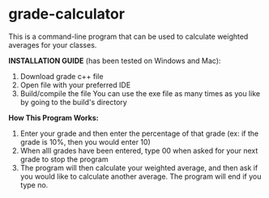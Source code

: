 # grade-calculator

This is a command-line program that can be used to calculate weighted averages for your classes.

**INSTALLATION GUIDE** (has been tested on Windows and Mac):
1. Download grade c++ file
2. Open file with your preferred IDE
3. Build/compile the file
You can use the exe file as many times as you like by going to the build's directory

**How This Program Works:**
1. Enter your grade and then enter the percentage of that grade (ex: if the grade is 10%, then you would enter 10)
2. When alll grades have been entered, type 00 when asked for your next grade to stop the program
3. The program will then calculate your weighted average, and then ask if you would like to calculate another average. The program will end if you type no.
